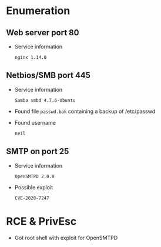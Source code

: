 # Enumeration

## Web server port 80

- Service information

	`nginx 1.14.0`

## Netbios/SMB port 445

- Service information

	`Samba smbd 4.7.6-Ubuntu`

- Found file `passwd.bak` containing a backup of /etc/passwd

- Found username 

	`neil`

## SMTP on port 25

- Service information

	`OpenSMTPD 2.0.0`

- Possible exploit

	`CVE-2020-7247`

# RCE & PrivEsc

- Got root shell with exploit for OpenSMTPD
